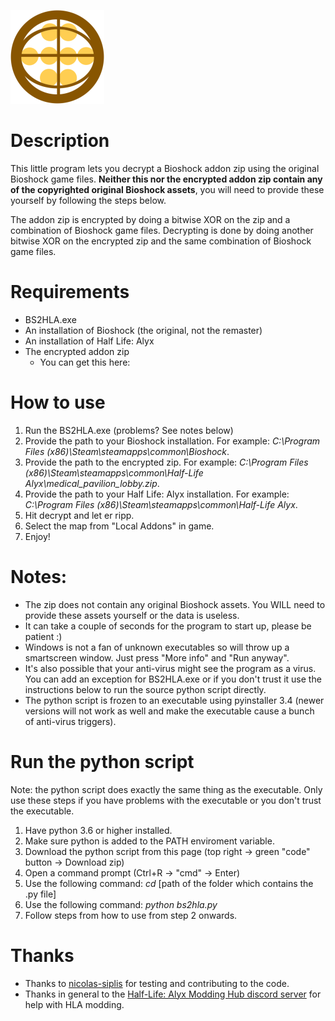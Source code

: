 ![What an amazing logo, right?](/logo.png)

# Description
This little program lets you decrypt a Bioshock addon zip using the original Bioshock game files. **Neither this nor the encrypted addon zip contain any of the copyrighted original Bioshock assets**, you will need to provide these yourself by following the steps below. 

The addon zip is encrypted by doing a bitwise XOR on the zip and a combination of Bioshock game files. Decrypting is done by doing another bitwise XOR on the encrypted zip and the same combination of Bioshock game files.

# Requirements
- BS2HLA.exe
- An installation of Bioshock (the original, not the remaster)
- An installation of Half Life: Alyx
- The encrypted addon zip
    - You can get this here: 

# How to use
1. Run the BS2HLA.exe (problems? See notes below)
2. Provide the path to your Bioshock installation. For example: *C:\Program Files (x86)\Steam\steamapps\common\Bioshock*.
3. Provide the path to the encrypted zip. For example: *C:\Program Files (x86)\Steam\steamapps\common\Half-Life Alyx\medical_pavilion_lobby.zip*.
4. Provide the path to your Half Life: Alyx installation. For example: *C:\Program Files (x86)\Steam\steamapps\common\Half-Life Alyx*.
5. Hit decrypt and let er ripp.
6. Select the map from "Local Addons" in game.
7. Enjoy!

# Notes:
- The zip does not contain any original Bioshock assets. You WILL need to provide these assets yourself or the data is useless.
- It can take a couple of seconds for the program to start up, please be patient :)
- Windows is not a fan of unknown executables so will throw up a smartscreen window. Just press "More info" and "Run anyway".
- It's also possible that your anti-virus might see the program as a virus. You can add an exception for BS2HLA.exe or if you don't trust it use the instructions below to run the source python script directly.
- The python script is frozen to an executable using pyinstaller 3.4 (newer versions will not work as well and make the executable cause a bunch of anti-virus triggers).

# Run the python script
Note: the python script does exactly the same thing as the executable. Only use these steps if you have problems with the executable or you don't trust the executable.
1. Have python 3.6 or higher installed.
2. Make sure python is added to the PATH enviroment variable.
3. Download the python script from this page (top right -> green "code" button -> Download zip)
4. Open a command prompt (Ctrl+R -> "cmd" -> Enter)
5. Use the following command: *cd* [path of the folder which contains the .py file]
6. Use the following command: *python bs2hla.py*
7. Follow steps from how to use from step 2 onwards.

# Thanks
- Thanks to [nicolas-siplis](https://github.com/nicolas-siplis) for testing and contributing to the code.
- Thanks in general to the [Half-Life: Alyx Modding Hub discord server](https://discord.gg/4djZFKJ) for help with HLA modding.